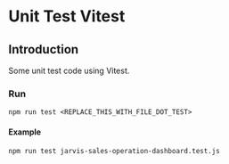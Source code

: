 # Unit Test Vitest

## Introduction

Some unit test code using Vitest.

### Run

```
npm run test <REPLACE_THIS_WITH_FILE_DOT_TEST>
```

#### Example

```
npm run test jarvis-sales-operation-dashboard.test.js
```
